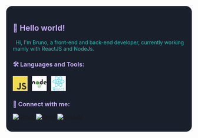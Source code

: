 <div style="background: #1A1F2C; color:#27C1B6; padding: 18px; border-radius: 16px">
<h2 style="color:#C2A8F3"> 👋 Hello world! </h2>

<p align="left" color="#C2A8F3">
     &nbsp Hi, I'm Bruno, a front-end and back-end developer, currently working mainly with ReactJS and NodeJs.
</p>

<h3 align="left" style="color:#C2A8F3">🛠️ Languages and Tools:</h3>
<p align="left">
<a href="https://developer.mozilla.org/en-US/docs/Web/JavaScript" target="_blank"> <img src="https://raw.githubusercontent.com/devicons/devicon/master/icons/javascript/javascript-original.svg" alt="javascript" width="40" height="40"/>
</a>&nbsp
 <a href="https://nodejs.org" target="_blank"> <img src="https://raw.githubusercontent.com/devicons/devicon/master/icons/nodejs/nodejs-original-wordmark.svg" alt="nodejs" width="40" height="40"/>
 </a> &nbsp
 <a href="https://reactjs.org/" target="_blank"> <img src="https://raw.githubusercontent.com/devicons/devicon/master/icons/react/react-original-wordmark.svg" alt="react" width="40" height="40"/>
 </a>
 </p>



<h3 style="color:#C2A8F3"> 🤙 Connect with me:  </h3>

[![Github](https://img.shields.io/badge/-Github-41414d?style=for-the-badge&logo=Github&logoColor=white)](https://github.com/BrunoYTanaka)
[![Gmail](https://img.shields.io/badge/-Gmail-c14438?style=for-the-badge&logo=Gmail&logoColor=white)](mailto:brunoyoichi1@gmail.com)
[![Linkedin](https://img.shields.io/badge/LinkedIn-0077B5?style=for-the-badge&logo=linkedin&logoColor=white)](https://www.linkedin.com/in/bruno-y-tanaka-8a8211194/)
</div>
